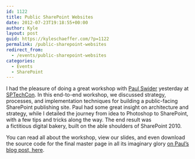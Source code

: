 ```yaml
---
id: 1122
title: Public SharePoint Websites
date: 2012-07-23T19:18:55+00:00
author: Kyle
layout: post
guid: https://kyleschaeffer.com/?p=1122
permalink: /public-sharepoint-websites
redirect_from:
  - /events/public-sharepoint-websites
categories:
  - Events
  - SharePoint
---
```

I had the pleasure of doing a great workshop with [Paul Swider](http://paulswider.com) yesterday at [SPTechCon](http://www.sptechcon.com/boston2012/). In this end-to-end workshop, we discussed strategy, processes, and implementation techniques for building a public-facing SharePoint publishing site. Paul had some great insight on architecture and strategy, while I detailed the journey from idea to Photoshop to SharePoint, with a few tips and tricks along the way. The end result was a fictitious digital bakery, built on the able shoulders of SharePoint 2010.

You can read all about the workshop, view our slides, and even download the source code for the final master page in all its imaginary glory [on Paul’s blog post, here](http://paulswider.com/2012/07/22/building-a-web-site-with-sharepoint/).
